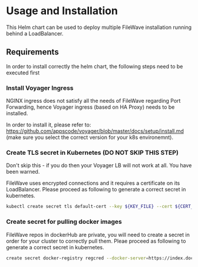 # Usage and Installation
This Helm chart can be used to deploy multiple FileWave installation running behind a LoadBalancer. 

## Requirements
In order to install correctly the helm chart, the following steps need to be executed first

### Install Voyager Ingress
NGINX ingress does not satisfy all the needs of FileWave regarding Port Forwarding, hence Voyager ingress (based on HA Proxy) needs to be installed.

In order to install it, please refer to: https://github.com/appscode/voyager/blob/master/docs/setup/install.md (make sure you select the correct version for your k8s environemnt).

### Create TLS secret in Kubernetes (DO NOT SKIP THIS STEP)
Don't skip this - if you do then your Voyager LB will not work at all.  You have been warned. 

FileWave uses encrypted connections and it requires a certificate on its LoadBalancer. Please proceed as following to generate a correct secret in kubernetes.

```bash
kubectl create secret tls default-cert --key ${KEY_FILE} --cert ${CERT_FILE}
```

### Create secret for pulling docker images
FileWave repos in dockerHub are private, you will need to create a secret in order for your cluster to correctly pull them. Pleae proceed as following to generate a correct secret in kubernetes.

```bash
create secret docker-registry regcred --docker-server=https://index.docker.io/v1/ --docker-username=${DOCKER_USER}--docker-password=${DOCKER_PWD}  --docker-email=${DOCKER_EMAIL}
```
